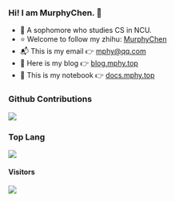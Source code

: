 ### Hi! I am MurphyChen.  👋 
- 🧑 A sophomore who studies CS in NCU.
- ⭐ Welcome to follow my zhihu: [MurphyChen](https://www.zhihu.com/people/mphyc)
- 📬 This is my email 👉 mphy@qq.com
- 📘 Here is my blog 👉 [blog.mphy.top](https://blog.mphy.top)
- 📗 This is my notebook 👉 [docs.mphy.top](https://docs.mphy.top)

### Github Contributions

<img src="https://cdn.jsdelivr.net/gh/hacker-c/Picture-Bed@main/github-contribution.svg" />

### Top Lang

<img src="https://github-readme-stats.vercel.app/api/top-langs/?username=Hacker-C&layout=compact"/>

#### Visitors

<img src="https://profile-counter.glitch.me/Hacker-C/count.svg">


